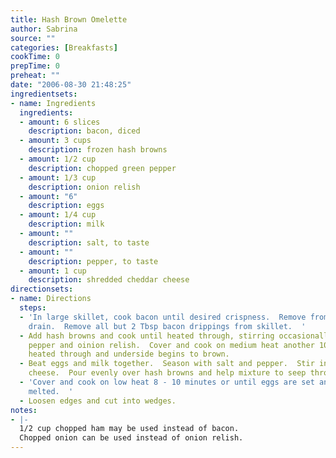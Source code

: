 ```yaml
---
title: Hash Brown Omelette
author: Sabrina
source: ""
categories: [Breakfasts]
cookTime: 0
prepTime: 0
preheat: ""
date: "2006-08-30 21:48:25"
ingredientsets:
- name: Ingredients
  ingredients:
  - amount: 6 slices
    description: bacon, diced
  - amount: 3 cups
    description: frozen hash browns
  - amount: 1/2 cup
    description: chopped green pepper
  - amount: 1/3 cup
    description: onion relish
  - amount: "6"
    description: eggs
  - amount: 1/4 cup
    description: milk
  - amount: ""
    description: salt, to taste
  - amount: ""
    description: pepper, to taste
  - amount: 1 cup
    description: shredded cheddar cheese
directionsets:
- name: Directions
  steps:
  - 'In large skillet, cook bacon until desired crispness.  Remove from skillet and
    drain.  Remove all but 2 Tbsp bacon drippings from skillet.  '
  - Add hash browns and cook until heated through, stirring occasionally.  Add green
    pepper and oinion relish.  Cover and cook on medium heat another 10 minutes until
    heated through and underside begins to brown.
  - Beat eggs and milk together.  Season with salt and pepper.  Stir in bacon and
    cheese.  Pour evenly over hash browns and help mixture to seep through using spatula.
  - 'Cover and cook on low heat 8 - 10 minutes or until eggs are set and cheese is
    melted.  '
  - Loosen edges and cut into wedges.
notes:
- |-
  1/2 cup chopped ham may be used instead of bacon.
  Chopped onion can be used instead of onion relish.
---
```


